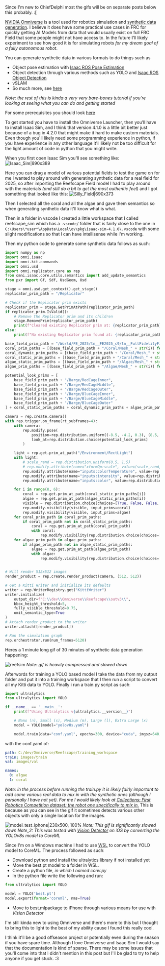 Since I'm new to ChiefDelphi most the gifs will be on separate posts below this probably. :[
 
[NVIDIA Omniverse](https://www.nvidia.com/en-us/omniverse/) is a tool used for robotics simulation and [synthetic data generation](https://www.nvidia.com/en-us/use-cases/synthetic-data/). I believe it does have some practical use cases in FRC for quickly getting AI Models from data that would usually exist on full FRC Field that some people might not have access to. In the future I'll likely experiment to see how good it is for simulating robots *for my dream goal of a fully autonomous robot*.

You can generate synthetic data in various formats to do things such as
- Object pose estimation with [Isaac ROS Pose Estimation](https://nvidia-isaac-ros.github.io/repositories_and_packages/isaac_ros_pose_estimation/index.html)
- Object detection through various methods such as YOLO and [Isaac ROS Object Detection](https://nvidia-isaac-ros.github.io/repositories_and_packages/isaac_ros_object_detection/index.html)
- vSLAM
- So much more, see [here](https://nvidia-isaac-ros.github.io/repositories_and_packages/index.html)

*Note: the rest of this is kinda a very very bare-bones tutorial if you're looking at seeing what you can do and getting started*

For some prerequisites you should look [here](https://docs.omniverse.nvidia.com/isaacsim/latest/installation/requirements.html)

To get started you have to install the Omniverse Launcher, then you'll have to install Isaac Sim, and I think that version 4.1.0 is a little bit better just because of a bug in 4.2.0 that might make it hard to make custom materials. Even though you'll likely need some programming experience in python, if you have experience in any other language it'll likely not be too difficult for the light amount of code in python that you might write.

When you first open Isaac Sim you'll see something like:
![Isaac_Sim|690x389](upload://8CRrQQq6hULrb2Sxwa6QTcljnlT.jpeg)

Here you can drag a model of various potential fields to test the game on for me I wanted to play around with generating synthetic data for a real field for 2025, so after importing the Reefscape Field model I had to play around with the materials *(and still do a bit to get the most authentic feel)* and I got something that looked like this:
![Silly_Field|690x373](upload://nc7EUQDQNgEEsTugnqBixJ77SCL.jpeg)

Then I selected all the coral and all the algae and gave them semantics so when generating synthetic data it'll know what is what.

Then in a folder in vscode I created a little workspace that I called reefscape_sim which has a ```.vscode/``` folder that is fairly close to the one in ```C:\Users\*user*\AppData\Local\ov\pkg\isaac-sim-4.1.0\.vscode``` with some slight modifications so that I can have intellisense while I'm working.

Then my python code to generate some synthetic data follows as such:
```python
import numpy as np
import omni.isaac
import omni.kit.commands
import omni.usd
import omni.replicator.core as rep
from omni.isaac.core.utils.semantics import add_update_semantics
from pxr import Gf, Sdf, UsdGeom, Usd

stage = omni.usd.get_context().get_stage()
replicator_prim_path = "/Replicator"

# Check if the Replicator prim exists
replicator_prim = stage.GetPrimAtPath(replicator_prim_path)
if replicator_prim.IsValid():
    # Remove the Replicator prim and its children
    stage.RemovePrim(replicator_prim_path)
    print(f"Cleared existing Replicator prim at: {replicator_prim_path}")
else:
    print(f"No existing Replicator prim found at: {replicator_prim_path}")

base_field_prim_path = "/World/FE_2025/tn__FE2025_c9/tn__FullFidelityField_rHD"
coral_prim_paths = [(base_field_prim_path + "/Coral/Mesh_" + str(i)) for i in range(0, 150)]
coral_dynamic_prim_paths = [(base_field_prim_path + "/Coral/Mesh_" + str(i)) for i in range(126, 150)]
coral_static_prim_paths = [(base_field_prim_path + "/Coral/Mesh_" + str(i)) for i in range(0, 6)]
algae_static_prim_paths = [(base_field_prim_path + "/Algae/Mesh_" + str(i)) for i in range(0, 6)]
algae_prim_paths = [(base_field_prim_path + "/Algae/Mesh_" + str(i)) for i in range(0, 34)]

potential_look_prims = [
    base_field_prim_path + "/Barge/RedCageInner",
    base_field_prim_path + "/Barge/RedCageMiddle",
    base_field_prim_path + "/Barge/RedCageOuter",
    base_field_prim_path + "/Barge/BlueCageInner",
    base_field_prim_path + "/Barge/BlueCageMiddle",
    base_field_prim_path + "/Barge/BlueCageOuter"
] + coral_static_prim_paths + coral_dynamic_prim_paths + algae_prim_paths

camera = rep.create.camera()
with rep.trigger.on_frame(rt_subframes=4):
    with camera:
        rep.modify.pose(
            position=rep.distribution.uniform((-8.5, -4.2, 0.3), (8.5, 4.2, 5)),
            look_at=rep.distribution.choice(potential_look_prims)
        )

    light = rep.get.prim_at_path("/Environment/RectLight")
    with light:
        # scale_rand = rep.distribution.uniform(0.5, 1.5)
        # rep.modify.attribute(name="xformOp:scale", value=(scale_rand, scale_rand, scale_rand))
        rep.modify.attribute(name="inputs:colorTemperature", value=rep.distribution.normal(4500.0, 1500.0))
        rep.modify.attribute(name="inputs:intensity", value=rep.distribution.normal(0.0, 3500.0))
        rep.modify.attribute(name="inputs:color", value=rep.distribution.uniform((0.7, 0.7, 0.7), (1, 1, 1)))

    for i in range(0, 6):
        coral = rep.get.prim_at_path(coral_static_prim_paths[i])
        algae = rep.get.prim_at_path(algae_static_prim_paths[i])
        visible = rep.distribution.choice(choices=[True, False, False, False, False, False])
        rep.modify.visibility(visible, input_prims=coral)
        rep.modify.visibility(visible, input_prims=algae)
    for coral_prim_path in coral_prim_paths:
        if coral_prim_path not in coral_static_prim_paths:
            coral = rep.get.prim_at_path(coral_prim_path)
            with coral:
                rep.modify.visibility(rep.distribution.choice(choices=[True, False, False, False, False, False, False, False, False, False]))
    for algae_prim_path in algae_prim_paths:
        if algae_prim_path not in algae_static_prim_paths:
            algae = rep.get.prim_at_path(algae_prim_path)
            with algae:
                rep.modify.visibility(rep.distribution.choice(choices=[True, False, False, False, False]))
    

# Will render 512x512 images
render_product = rep.create.render_product(camera, (512, 512))

# Get a Kitti Writer and initialize its defaults
writer = rep.WriterRegistry.get("KittiWriter")
writer.initialize(
    output_dir=f"C:\\dev\\Omniverse\\Reefscape\\outv3\\",
    bbox_height_threshold=5,
    fully_visible_threshold=0.75,
    omit_semantic_type=True
)
# Attach render_product to the writer
writer.attach([render_product])

# Run the simulation graph
rep.orchestrator.run(num_frames=5120)
```
Heres a 1 minute long gif of 30 minutes of synthetic data generation happening:

![reefsim](upload://rXAFIwL33M14G2N6XxanDXy2uin.gif)
*Note: gif is heavily compressed and slowed down*

Afterwords for training a YOLO based model I take the data from my output folder and put it into a training workspace that I then run a script to convert all my Kitti data to YOLO. Finally i run a train.py script as such:
```python
import ultralytics
from ultralytics import YOLO

if __name__ == '__main__':
    print(f"Using Ultralytics v{ultralytics.__version__}")

    # Nano (n), Small (s), Medium (m), Large (l), Extra Large (x)
    model = YOLO(model="yolov8s.yaml") 

    model.train(data="conf.yaml", epochs=300, device="cuda", imgsz=640, patience=30)
```
with the conf.yaml of:
```yaml
path: C:/dev/Omniverse/Reefscape/training_workspace
train: images/train
val: images/val

names:
  0: algae
  1: coral
```

*Note: in the process before running the train.py it is likely fairly important to add some various real data to mix in with the synthetic ones (although I personally I have not yet). For me I would likely look at [Collections: First Robotics Competition dataset; the robot one specifically to mix in.](https://synodic.ai/frc)*
This is because as you can see in the gif it sometimes detects various other objects with only a single location for the images.

![model_test_iphone|230x500, 100%](upload://uZEY7JHuzlOJzwH0CnzKjZElRXN.gif)
*Note: This gif is significantly slowed down*
*Note_2: This was tested with [Vision Detector](https://apps.apple.com/us/app/vision-detector/id6443729650) on iOS by converting the YOLOv8s model to CoreML*

Since I'm on a Windows machine I had to use [WSL](https://learn.microsoft.com/en-us/windows/wsl/about) to convert the YOLO model to CoreML. The process followed as such: 
- Download python and install the ultralytics library if not installed yet
- Move the best.pt model to a folder in WSL.
- Create a python file, *in which I named conv.py*
- In the python file write the following and run:
```python
from ultralytics import YOLO

model = YOLO('best.pt')
model.export(format='coreml', nms=True)
```
- Move to best.mlpackage to iPhone through various means for use with *Vision Detector*

I'm still kinda new to using Omniverse and there's more to this but I thought to bring this to light to the best of my ability cause I found this really cool.

I think it'll be a good offseason project or potentially even during the season if you have spare time.
Although I love Omniverse and Isaac Sim I would say that the documentation is kind of sparse. There may be some issues that you'll come into that I didn't mention in this post but I'll be glad to try to help anyone if you get stuck. 
:3
